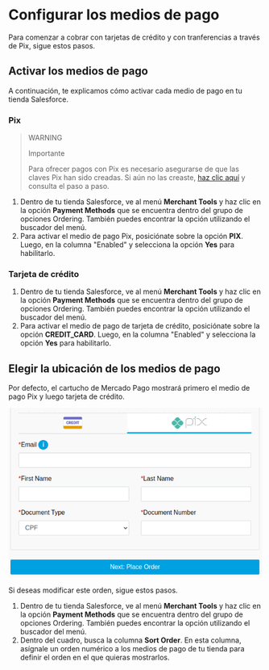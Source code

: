# Configurar los medios de pago

Para comenzar a cobrar con tarjetas de crédito y con tranferencias a través de Pix, sigue estos pasos.

## Activar los medios de pago

A continuación, te explicamos cómo activar cada medio de pago en tu tienda Salesforce.

### Pix

> WARNING
>
> Importante
>
> Para ofrecer pagos con Pix es necesario asegurarse de que las claves Pix han sido creadas. Si aún no las creaste, [haz clic aquí](https://www.youtube.com/watch?v=60tApKYVnkA) y consulta el paso a paso.

1. Dentro de tu tienda Salesforce, ve al menú **Merchant Tools** y haz clic en la opción **Payment Methods** que se encuentra dentro del grupo de opciones Ordering. También puedes encontrar la opción utilizando el buscador del menú.
2. Para activar el medio de pago Pix, posiciónate sobre la opción **PIX**. Luego, en la columna "Enabled" y selecciona la opción **Yes** para habilitarlo.

### Tarjeta de crédito

1. Dentro de tu tienda Salesforce, ve al menú **Merchant Tools** y haz clic en la opción **Payment Methods** que se encuentra dentro del grupo de opciones Ordering. También puedes encontrar la opción utilizando el buscador del menú.
2. Para activar el medio de pago de tarjeta de crédito, posiciónate sobre la opción **CREDIT_CARD**. Luego, en la columna "Enabled" y selecciona la opción **Yes** para habilitarlo.

## Elegir la ubicación de los medios de pago

Por defecto, el cartucho de Mercado Pago mostrará primero el medio de pago Pix y luego tarjeta de crédito. 

![payment-methods](/images/salesforce/payment-methods.png)

Si deseas modificar este orden, sigue estos pasos.

1. Dentro de tu tienda Salesforce, ve al menú **Merchant Tools** y haz clic en la opción **Payment Methods** que se encuentra dentro del grupo de opciones Ordering. También puedes encontrar la opción utilizando el buscador del menú.
2. Dentro del cuadro, busca la columna **Sort Order**. En esta columna, asígnale un orden numérico a los medios de pago de tu tienda para definir el orden en el que quieras mostrarlos. 

